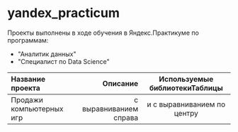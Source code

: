 # yandex_practicum

Проекты выполнены в ходе обучения в Яндекс.Практикуме по программам:
- "Аналитик данных"
- "Специалист по Data Science"

| Название проекта | Описание | Используемые библиотекиТаблицы |
| :-------------------- | -------------------------------------------------------------------: |:-----------------------:|
| Продажи компьютерных игр | с выравниванием справа | и с выравниванием по центру |
